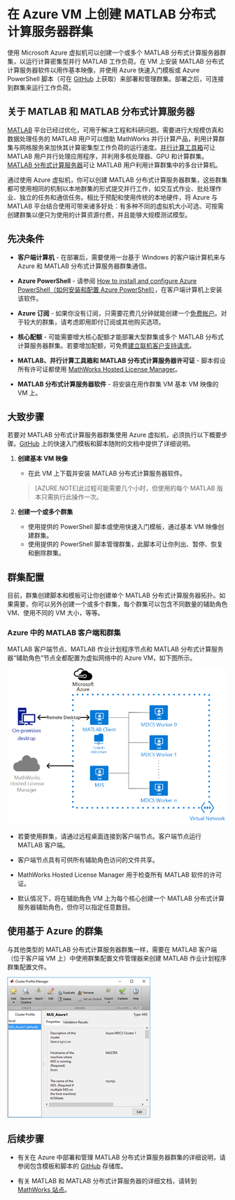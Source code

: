 <properties
   pageTitle="虚拟机上的 MATLAB 群集 | Azure"
   description="使用 Microsoft Azure 虚拟机可以创建 MATLAB 分布式计算服务器群集，以运行计算密集型并行 MATLAB 工作负荷。"
   services="virtual-machines-windows"
   documentationCenter=""
   authors="mscurrell"
   manager="asutton"
   editor=""/>

<tags
	ms.service="virtual-machines-windows"
	ms.date="05/09/2016"
	wacn.date="06/13/2016"/>

# 在 Azure VM 上创建 MATLAB 分布式计算服务器群集 

使用 Microsoft Azure 虚拟机可以创建一个或多个 MATLAB 分布式计算服务器群集，以运行计算密集型并行 MATLAB 工作负荷。在 VM 上安装 MATLAB 分布式计算服务器软件以用作基本映像，并使用 Azure 快速入门模板或 Azure PowerShell 脚本（可在 [GitHub](https://github.com/Azure/azure-quickstart-templates/tree/master/matlab-cluster) 上获取）来部署和管理群集。部署之后，可连接到群集来运行工作负荷。

## 关于 MATLAB 和 MATLAB 分布式计算服务器 

[MATLAB](http://www.mathworks.com/products/matlab/) 平台已经过优化，可用于解决工程和科研问题。需要进行大规模仿真和数据处理任务的 MATLAB 用户可以借助 MathWorks 并行计算产品，利用计算群集与网格服务来加快其计算密集型工作负荷的运行速度。[并行计算工具箱](http://www.mathworks.com/products/parallel-computing/)可让 MATLAB 用户并行处理应用程序，并利用多核处理器、GPU 和计算群集。[MATLAB 分布式计算服务器](http://www.mathworks.com/products/distriben/)可让 MATLAB 用户利用计算群集中的多台计算机。


通过使用 Azure 虚拟机，你可以创建 MATLAB 分布式计算服务器群集，这些群集都可使用相同的机制以本地群集的形式提交并行工作，如交互式作业、批处理作业、独立的任务和通信任务。相比于预配和使用传统的本地硬件，将 Azure 与 MATLAB 平台结合使用可带来诸多好处：有多种不同的虚拟机大小可选、可按需创建群集以便只为使用的计算资源付费，并且能够大规模测试模型。

## 先决条件

* **客户端计算机** - 在部署后，需要使用一台基于 Windows 的客户端计算机来与 Azure 和 MATLAB 分布式计算服务器群集通信。 

* **Azure PowerShell** - 请参阅 [How to install and configure Azure PowerShell（如何安装和配置 Azure PowerShell）](/documentation/articles/powershell-install-configure)，在客户端计算机上安装该软件。

* **Azure 订阅** - 如果你没有订阅，只需要花费几分钟就能创建一个[免费帐户](https://azure.microsoft.com/free/)。对于较大的群集，请考虑即用即付订阅或其他购买选项。

* **核心配额** - 可能需要增大核心配额才能部署大型群集或多个 MATLAB 分布式计算服务器群集。若要增加配额，可免费[建立联机客户支持请求](https://azure.microsoft.com/blog/2014/06/04/azure-limits-quotas-increase-requests/)。

* **MATLAB、并行计算工具箱和 MATLAB 分布式计算服务器许可证** - 脚本假设所有许可证都使用 [MathWorks Hosted License Manager](http://www.mathworks.com/products/parallel-computing/mathworks-hosted-license-manager/)。

* **MATLAB 分布式计算服务器软件** - 将安装在用作群集 VM 基本 VM 映像的 VM 上。


## 大致步骤

若要对 MATLAB 分布式计算服务器群集使用 Azure 虚拟机，必须执行以下概要步骤。[GitHub](https://github.com/Azure/azure-quickstart-templates/tree/master/matlab-cluster) 上的快速入门模板和脚本随附的文档中提供了详细说明。

1. **创建基本 VM 映像**  
    * 在此 VM 上下载并安装 MATLAB 分布式计算服务器软件。 

    >[AZURE.NOTE]此过程可能需要几个小时，但使用的每个 MATLAB 版本只需执行此操作一次。
    
2. **创建一个或多个群集**
    * 使用提供的 PowerShell 脚本或使用快速入门模板，通过基本 VM 映像创建群集。   
    * 使用提供的 PowerShell 脚本管理群集，此脚本可让你列出、暂停、恢复和删除群集。 
 
## 群集配置 

目前，群集创建脚本和模板可让你创建单个 MATLAB 分布式计算服务器拓扑。如果需要，你可以另外创建一个或多个群集，每个群集可以包含不同数量的辅助角色 VM、使用不同的 VM 大小，等等。

### Azure 中的 MATLAB 客户端和群集 

MATLAB 客户端节点、MATLAB 作业计划程序节点和 MATLAB 分布式计算服务器“辅助角色”节点全都配置为虚拟网络中的 Azure VM，如下图所示。

![群集拓扑](./media/virtual-machines-windows-matlab-mdcs-cluster/mdcs_cluster.png)

* 若要使用群集，请通过远程桌面连接到客户端节点。客户端节点运行 MATLAB 客户端。 

* 客户端节点具有可供所有辅助角色访问的文件共享。

* MathWorks Hosted License Manager 用于检查所有 MATLAB 软件的许可证。

* 默认情况下，将在辅助角色 VM 上为每个核心创建一个 MATLAB 分布式计算服务器辅助角色，但你可以指定任意数目。


## 使用基于 Azure 的群集 

与其他类型的 MATLAB 分布式计算服务器群集一样，需要在 MATLAB 客户端（位于客户端 VM 上）中使用群集配置文件管理器来创建 MATLAB 作业计划程序群集配置文件。

![群集配置文件管理器](./media/virtual-machines-windows-matlab-mdcs-cluster/cluster_profile_manager.png)

## 后续步骤

* 有关在 Azure 中部署和管理 MATLAB 分布式计算服务器群集的详细说明，请参阅包含模板和脚本的 [GitHub](https://github.com/Azure/azure-quickstart-templates/tree/master/matlab-cluster) 存储库。 

* 有关 MATLAB 和 MATLAB 分布式计算服务器的详细文档，请转到 [MathWorks 站点](http://www.mathworks.com/)。

<!---HONumber=Mooncake_0606_2016-->
